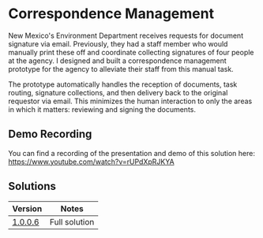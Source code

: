 # Correspondence Management

New Mexico's Environment Department receives requests for document signature via email. Previously, they had a staff member who would manually print these off and coordinate collecting signatures of four people at the agency. I designed and built a correspondence management prototype for the agency to alleviate their staff from this manual task.

The prototype automatically handles the reception of documents, task routing, signature collections, and then delivery back to the original requestor via email. This minimizes the human interaction to only the areas in which it matters: reviewing and signing the documents.

## Demo Recording
You can find a recording of the presentation and demo of this solution here: https://www.youtube.com/watch?v=rUPdXpRJKYA

## Solutions
|Version|Notes|
|-|-|
|[1.0.0.6](./solutions/CorrespondenceManagement_1_0_0_6.zip)|Full solution|